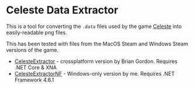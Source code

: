 Celeste Data Extractor
======================

This is a tool for converting the `.data` files used by the game [Celeste](http://www.celestegame.com/) into easily-readable png files. 

This has been tested with files from the MacOS Steam and Windows Steam versions of the game.

* [CelesteExtractor](CelesteExtractor) - crossplatform version by Brian Gordon. Requires .NET Core & XNA
* [CelesteExtractorNF](CelesteExtractorNF) - Windows-only version by me. Requires .NET Framework 4.6.1